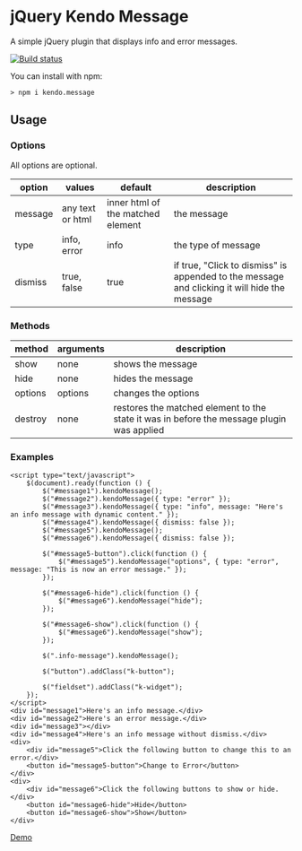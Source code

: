 # jQuery Kendo Message

A simple jQuery plugin that displays info and error messages.

[![Build status](https://ci.appveyor.com/api/projects/status/kls9eyx15a3qtvfs?svg=true)](https://ci.appveyor.com/project/jrummell/kendo-message)

You can install with npm:

    > npm i kendo.message

## Usage

### Options
All options are optional.

| option | values | default | description |
|--------|--------|---------|-------------|
| message  | any text or html | inner html of the matched element | the message |
| type     | info, error | info | the type of message |
| dismiss  | true, false | true | if true, "Click to dismiss" is appended to the message and clicking it will hide the message |

### Methods

| method | arguments | description |
|--------|-----------|-------------|
| show | none | shows the message |
| hide | none | hides the message |
| options | options | changes the options |
| destroy | none | restores the matched element to the state it was in before the message plugin was applied |

### Examples

    <script type="text/javascript">
        $(document).ready(function () {
            $("#message1").kendoMessage();
            $("#message2").kendoMessage({ type: "error" });
            $("#message3").kendoMessage({ type: "info", message: "Here's an info message with dynamic content." });
            $("#message4").kendoMessage({ dismiss: false });
            $("#message5").kendoMessage();
            $("#message6").kendoMessage({ dismiss: false });

            $("#message5-button").click(function () {
                $("#message5").kendoMessage("options", { type: "error", message: "This is now an error message." });
            });

            $("#message6-hide").click(function () {
                $("#message6").kendoMessage("hide");
            });

            $("#message6-show").click(function () {
                $("#message6").kendoMessage("show");
            });

            $(".info-message").kendoMessage();

            $("button").addClass("k-button");

            $("fieldset").addClass("k-widget");
        });
    </script>
    <div id="message1">Here's an info message.</div>
    <div id="message2">Here's an error message.</div>
    <div id="message3"></div>
    <div id="message4">Here's an info message without dismiss.</div>
    <div>
        <div id="message5">Click the following button to change this to an error.</div>
        <button id="message5-button">Change to Error</button>
    </div>
    <div>
        <div id="message6">Click the following buttons to show or hide.</div>
        <button id="message6-hide">Hide</button>
        <button id="message6-show">Show</button>
    </div>

[Demo](http://rawgit.com/jrummell/kendo.message/master/demo/index.html)
